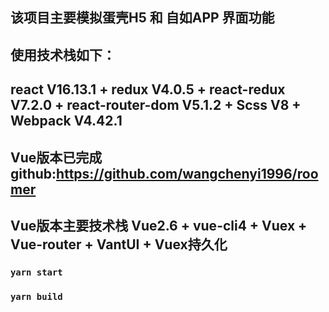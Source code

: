 <!--
 * @Description:
 * @Version: 1.0
 * @Autor: 王强
 * @Date: 2020-05-13 12:06:00
 * @LastEditors: 王强
 * @LastEditTime: 2020-05-27 08:56:56
-->
## 该项目主要模拟蛋壳H5 和 自如APP 界面功能

## 使用技术栈如下：
## react V16.13.1 + redux V4.0.5 + react-redux V7.2.0 + react-router-dom V5.1.2 + Scss V8 + Webpack V4.42.1


## Vue版本已完成 github:https://github.com/wangchenyi1996/roomer

## Vue版本主要技术栈 Vue2.6 + vue-cli4 + Vuex + Vue-router + VantUI + Vuex持久化

### `yarn start`

### `yarn build`

